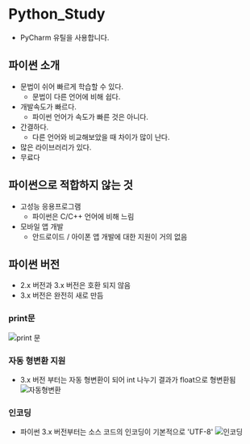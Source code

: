 # Python_Study
- PyCharm 유틸을 사용합니다.

## 파이썬 소개
- 문법이 쉬어 빠르게 학습할 수 있다.
    - 문법이 다른 언어에 비해 쉽다.
- 개발속도가 빠르다.
    - 파이썬 언어가 속도가 빠른 것은 아니다.
- 간결하다.
    - 다른 언어와 비교해보았을 때 차이가 많이 난다.
- 많은 라이브러리가 있다.
- 무료다


## 파이썬으로 적합하지 않는 것
- 고성능 응용프로그램
    - 파이썬은 C/C++ 언어에 비해 느림
- 모바일 앱 개발
    - 안드로이드 / 아이폰 앱 개발에 대한 지원이 거의 없음
    

## 파이썬 버전
- 2.x 버전과 3.x 버전은 호환 되지 않음
- 3.x 버전은 완전히 새로 만듬

### print문
![print 문](https://user-images.githubusercontent.com/58713853/71067673-501d0680-21b8-11ea-8995-1d2e888c4cb3.PNG)

### 자동 형변환 지원
- 3.x 버전 부터는 자동 형변환이 되어 int 나누기 결과가 float으로 형변환됨
![자동형변환](https://user-images.githubusercontent.com/58713853/71067696-54e1ba80-21b8-11ea-99a0-d895f4562a2e.PNG)

### 인코딩
- 파이썬 3.x 버전부터는 소스 코드의 인코딩이 기본적으로 'UTF-8'
![인코딩](https://user-images.githubusercontent.com/58713853/71067704-590dd800-21b8-11ea-8e98-8248d6f12620.PNG)
